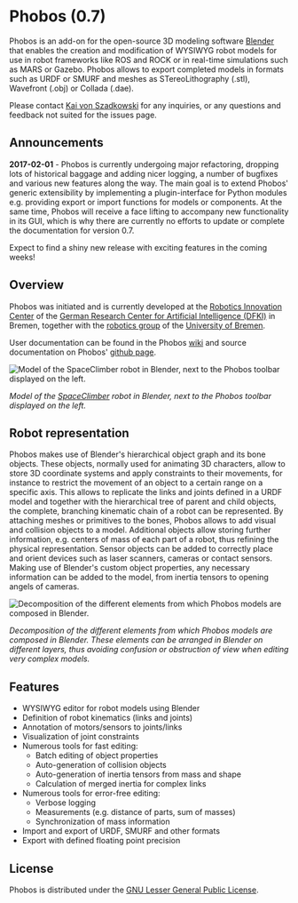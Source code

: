 Phobos (0.7)
============

Phobos is an add-on for the open-source 3D modeling software [Blender](http://www.blender.org) that enables the creation and modification of WYSIWYG robot models for use in robot frameworks like ROS and ROCK or in real-time simulations such as MARS or Gazebo. Phobos allows to export completed models in formats such as URDF or SMURF and meshes as STereoLithography (.stl), Wavefront (.obj) or Collada (.dae).

Please contact [Kai von Szadkowski](http://robotik.dfki-bremen.de/en/about-us/staff/kavo01.html) for any inquiries, or any questions and feedback not suited for the issues page.

## Announcements


**2017-02-01** - Phobos is currently undergoing major refactoring, dropping lots of historical baggage and adding nicer logging, a number of bugfixes and various new features along the way. The main goal is to extend Phobos' generic extensibility by implementing a plugin-interface for Python modules e.g. providing export or import functions for models or components.
At the same time, Phobos will receive a face lifting to accompany new functionality in its GUI, which is why there are currently no efforts to update or complete the documentation for version 0.7.

Expect to find a shiny new release with exciting features in the coming weeks!


## Overview

Phobos was initiated and is currently developed at the [Robotics Innovation Center](http://robotik.dfki-bremen.de/en/startpage.html) of the [German Research Center for Artificial Intelligence (DFKI)](http://www.dfki.de) in Bremen, together with the [robotics group](http://www.informatik.uni-bremen.de/robotik/index_en.php) of the [University of Bremen](http://www.uni-bremen.de/en.html).

User documentation can be found in the Phobos [wiki](https://github.com/rock-simulation/phobos/wiki) and source documentation on Phobos' [github page](http://rock-simulation.github.io/phobos).

![Model of the SpaceClimber robot in Blender, next to the Phobos toolbar displayed on the left.](https://github.com/rock-simulation/phobos/wiki/img/phobos_spaceclimber.png)

*Model of the [SpaceClimber](http://robotik.dfki-bremen.de/en/research/projects/spaceclimber-1.html) robot in Blender, next to the Phobos toolbar displayed on the left.*

## Robot representation
Phobos makes use of Blender's hierarchical object graph and its bone objects. These objects, normally used for animating 3D characters, allow to store 3D coordinate systems and apply constraints to their movements, for instance to restrict the movement of an object to a certain range on a specific axis. This allows to replicate the links and joints defined in a URDF model and together with the hierarchical tree of parent and child objects, the complete, branching kinematic chain of a robot can be represented.
By attaching meshes or primitives to the bones, Phobos allows to add visual and collision objects to a model. Additional objects allow storing further information, e.g. centers of mass of each part of a robot, thus refining the physical representation. Sensor objects can be added to correctly place and orient devices such as laser scanners, cameras or contact sensors. Making use of Blender's custom object properties, any necessary information can be added to the model, from inertia tensors to opening angels of cameras.

![Decomposition of the different elements from which Phobos models are composed in Blender.](https://github.com/rock-simulation/phobos/wiki/img/phobos_elements.png)

*Decomposition of the different elements from which Phobos models are composed in Blender. These elements can be arranged in Blender on different layers, thus avoiding confusion or obstruction of view when editing very complex models.*


## Features

- WYSIWYG editor for robot models using Blender
- Definition of robot kinematics (links and joints)
- Annotation of motors/sensors to joints/links
- Visualization of joint constraints
- Numerous tools for fast editing:
  - Batch editing of object properties
  - Auto-generation of collision objects
  - Auto-generation of inertia tensors from mass and shape
  - Calculation of merged inertia for complex links
- Numerous tools for error-free editing:
  - Verbose logging
  - Measurements (e.g. distance of parts, sum of masses)
  - Synchronization of mass information
- Import and export of URDF, SMURF and other formats
- Export with defined floating point precision

## License

Phobos is distributed under the [GNU Lesser General Public License](https://www.gnu.org/licenses/lgpl.html).
